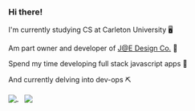 ### Hi there!

I'm currently studying CS at Carleton University 🖥️

Am part owner and developer of [J@E Design Co.](https://github.com/JE-Design) 🌲

Spend my time developing full stack javascript apps 🐢

And currently delving into dev-ops ⛏️

<a href="https://github.com/anuraghazra/github-readme-stats">
  <img align="center" src="https://github-readme-stats.vercel.app/api/top-langs/?username=liannus&layout=compact" />
</a>
<a style="padding: 12px" href="https://github.com/anuraghazra/convoychat">
  <img align="center" src="https://github-readme-stats.vercel.app/api?username=liannus&hide=stars,contribs&line_height=30&count_private=true&show_icons=true" />
</a>
